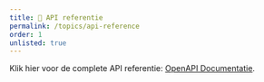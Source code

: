 ```yaml
---
title: 📘 API referentie
permalink: /topics/api-reference
order: 1
unlisted: true
---
```


Klik hier voor de complete API referentie: [OpenAPI Documentatie](../api-ref.html).
